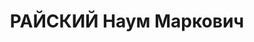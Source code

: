 ---
title: РАЙСКИЙ Наум Маркович
description: 'Род. в 1894 (08.1895), Подольская губ., Винницкий уезд, мест. Браилов,
  еврей, обр.: незаконченное высшее, член ВКП(б) (бывший меньшевик). Проживал: Москва,
  в гостинице. Начальник Управления НКВД по Оренбургской обл., старший майор госбезопасности.

  Арестован 04.07.1937. Приговор: в особом порядке – ВМН. Расстрелян 15.11.1937, г.Москва.

  Реабилитирован ВК ВС СССР 11.06.1957'
---